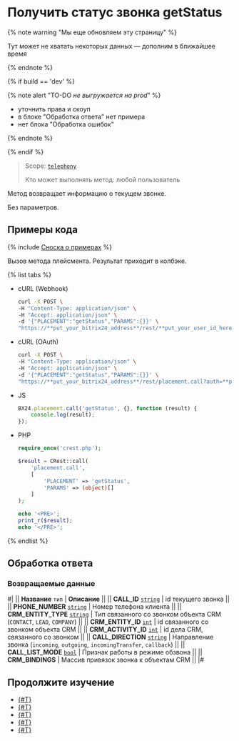 # Получить статус звонка getStatus

{% note warning "Мы еще обновляем эту страницу" %}

Тут может не хватать некоторых данных — дополним в ближайшее время

{% endnote %}

{% if build == 'dev' %}

{% note alert "TO-DO _не выгружается на prod_" %}

- уточнить права и скоуп
- в блоке "Обработка ответа" нет примера
- нет блока "Обработка ошибок"

{% endnote %}

{% endif %}

> Scope: [`telephony`](../../../scopes/permissions.md)
>
> Кто может выполнять метод: любой пользователь

Метод возвращает информацию о текущем звонке.

Без параметров.

## Примеры кода

{% include [Сноска о примерах](../../../../_includes/examples.md) %}

Вызов метода плейсмента. Результат приходит в колбэке.

{% list tabs %}

- cURL (Webhook)

    ```bash
    curl -X POST \
    -H "Content-Type: application/json" \
    -H "Accept: application/json" \
    -d '{"PLACEMENT":"getStatus","PARAMS":{}}' \
    "https://**put_your_bitrix24_address**/rest/**put_your_user_id_here**/**put_your_webhook_here**/placement.call"
    ```

- cURL (OAuth)

    ```bash
    curl -X POST \
    -H "Content-Type: application/json" \
    -H "Accept: application/json" \
    -d '{"PLACEMENT":"getStatus","PARAMS":{}}' \
    "https://**put_your_bitrix24_address**/rest/placement.call?auth=**put_access_token_here**"
    ```

- JS

    ```js
    BX24.placement.call('getStatus', {}, function (result) {
        console.log(result);
    });
    ```

- PHP

    ```php
    require_once('crest.php');

    $result = CRest::call(
        'placement.call',
        [
            'PLACEMENT' => 'getStatus',
            'PARAMS' => (object)[]
        ]
    );

    echo '<PRE>';
    print_r($result);
    echo '</PRE>';
    ```

{% endlist %}

## Обработка ответа

### Возвращаемые данные

#|
|| **Название**
`тип` | **Описание** ||
|| **CALL_ID**
[`string`](../../../data-types.md) | id текущего звонка ||
|| **PHONE_NUMBER**
[`string`](../../../data-types.md) | Номер телефона клиента ||
|| **CRM_ENTITY_TYPE**
[`string`](../../../data-types.md) | Тип связанного со звонком объекта CRM (`CONTACT`, `LEAD`, `COMPANY`) ||
|| **CRM_ENTITY_ID**
[`int`](../../../data-types.md) | id связанного со звонком объекта CRM ||
|| **CRM_ACTIVITY_ID**
[`int`](../../../data-types.md) | id дела CRM, связанного со звонком ||
|| **CALL_DIRECTION**
[`string`](../../../data-types.md) | Направление звонка (`incoming`, `outgoing`, `incomingTransfer`, `callback`) ||
|| **CALL_LIST_MODE**
[`bool`](../../../data-types.md) | Признак работы в режиме обзвона ||
|| **CRM_BINDINGS** | Массив привязок звонка к объектам CRM ||
|#

## Продолжите изучение

- [{#T}](./disable-auto-close.md)
- [{#T}](./enable-auto-close.md)
- [{#T}](./call-card-entity-changed.md)
- [{#T}](./call-card-before-close.md)
- [{#T}](./call-card-call-state-changed.md)
